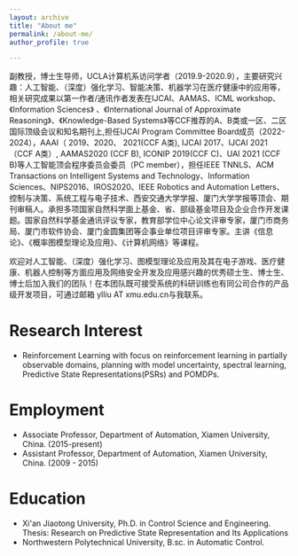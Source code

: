 ```yaml
---
layout: archive
title: "About me"
permalink: /about-me/
author_profile: true

---
```

副教授，博士生导师，UCLA计算机系访问学者（2019.9-2020.9），主要研究兴趣：人工智能、（深度）强化学习、智能决策、机器学习在医疗健康中的应用等，相关研究成果以第一作者/通讯作者发表在IJCAI、AAMAS、ICML workshop、《Information Sciences》 、《International Journal of Approximate Reasoning》、《Knowledge-Based Systems》等CCF推荐的A、B类或一区、二区国际顶级会议和知名期刊上,担任IJCAI  Program Committee Board成员（2022-2024），AAAI（ 2019、2020、 2021(CCF A类), IJCAI 2017、IJCAI 2021（CCF A类）, AAMAS2020 (CCF B), ICONIP 2019(CCF C)、UAI 2021 (CCF B)等人工智能顶会程序委员会委员（PC member），担任IEEE TNNLS、ACM Transactions on Intelligent Systems and Technology、Information Sciences、NIPS2016、IROS2020、IEEE Robotics and Automation Letters、控制与决策、系统工程与电子技术、西安交通大学学报、厦门大学学报等顶会、期刊审稿人。承担多项国家自然科学面上基金、省、部级基金项目及企业合作开发课题。国家自然科学基金通讯评议专家，教育部学位中心论文评审专家，厦门市商务局、厦门市软件协会、厦门金圆集团等企事业单位项目评审专家。主讲《信息论》、《概率图模型理论及应用》、《计算机网络》等课程。

欢迎对人工智能、（深度）强化学习、图模型理论及应用及其在电子游戏、医疗健康、机器人控制等方面应用及网络安全开发及应用感兴趣的优秀硕士生、博士生、博士后加入我们的团队！在本团队既可接受系统的科研训练也有同公司合作的产品级开发项目，可通过邮箱 ylliu AT xmu.edu.cn与我联系。


Research Interest
======
* Reinforcement Learning with focus on reinforcement learning in partially observable domains, planning with model uncertainty, spectral learning, Predictive State Representations(PSRs) and POMDPs.
  
Employment
======
* Associate Professor, Department of Automation, Xiamen University, China. (2015-present)
* Assistant Professor, Department of Automation, Xiamen University, China. (2009 - 2015)

Education 
======
* Xi'an Jiaotong University, Ph.D. in Control Science and Engineering.
  Thesis: Research on Predictive State Representation and Its Applications
* Northwestern Polytechnical University, B.sc. in Automatic Control.

